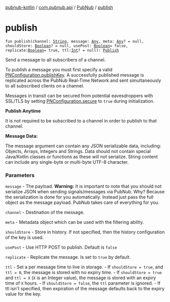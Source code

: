 [pubnub-kotlin](../../index.md) / [com.pubnub.api](../index.md) / [PubNub](index.md) / [publish](./publish.md)

# publish

`fun publish(channel: `[`String`](https://kotlinlang.org/api/latest/jvm/stdlib/kotlin/-string/index.html)`, message: `[`Any`](https://kotlinlang.org/api/latest/jvm/stdlib/kotlin/-any/index.html)`, meta: `[`Any`](https://kotlinlang.org/api/latest/jvm/stdlib/kotlin/-any/index.html)`? = null, shouldStore: `[`Boolean`](https://kotlinlang.org/api/latest/jvm/stdlib/kotlin/-boolean/index.html)`? = null, usePost: `[`Boolean`](https://kotlinlang.org/api/latest/jvm/stdlib/kotlin/-boolean/index.html)` = false, replicate: `[`Boolean`](https://kotlinlang.org/api/latest/jvm/stdlib/kotlin/-boolean/index.html)` = true, ttl: `[`Int`](https://kotlinlang.org/api/latest/jvm/stdlib/kotlin/-int/index.html)`? = null): `[`Publish`](../../com.pubnub.api.endpoints.pubsub/-publish/index.md)

Send a message to all subscribers of a channel.

To publish a message you must first specify a valid [PNConfiguration.publishKey](../-p-n-configuration/publish-key.md).
A successfully published message is replicated across the PubNub Real-Time Network and sent
simultaneously to all subscribed clients on a channel.

Messages in transit can be secured from potential eavesdroppers with SSL/TLS by setting
[PNConfiguration.secure](../-p-n-configuration/secure.md) to `true` during initialization.

**Publish Anytime**

It is not required to be subscribed to a channel in order to publish to that channel.

**Message Data:**

The message argument can contain any JSON serializable data, including: Objects, Arrays, Integers and Strings.
Data should not contain special Java/Kotlin classes or functions as these will not serialize.
String content can include any single-byte or multi-byte UTF-8 character.

### Parameters

`message` - The payload.
    **Warning:** It is important to note that you should not serialize JSON
    when sending signals/messages via PubNub.
    Why? Because the serialization is done for you automatically.
    Instead just pass the full object as the message payload.
    PubNub takes care of everything for you.

`channel` - Destination of the message.

`meta` - Metadata object which can be used with the filtering ability.

`shouldStore` - Store in history.
    If not specified, then the history configuration of the key is used.

`usePost` - Use HTTP POST to publish. Default is `false`

`replicate` - Replicate the message. Is set to `true` by default.

`ttl` - Set a per message time to live in storage.
    - If `shouldStore = true`, and `ttl = 0`, the message is stored
      with no expiry time.
    - If `shouldStore = true` and `ttl = X` (`X` is an Integer value),
      the message is stored with an expiry time of `X` hours.
    - If `shouldStore = false`, the `ttl` parameter is ignored.
    - If ttl isn't specified, then expiration of the message defaults
      back to the expiry value for the key.